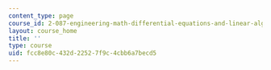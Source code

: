 ```yaml
---
content_type: page
course_id: 2-087-engineering-math-differential-equations-and-linear-algebra-fall-2014
layout: course_home
title: ''
type: course
uid: fcc8e80c-432d-2252-7f9c-4cbb6a7becd5
---
```

